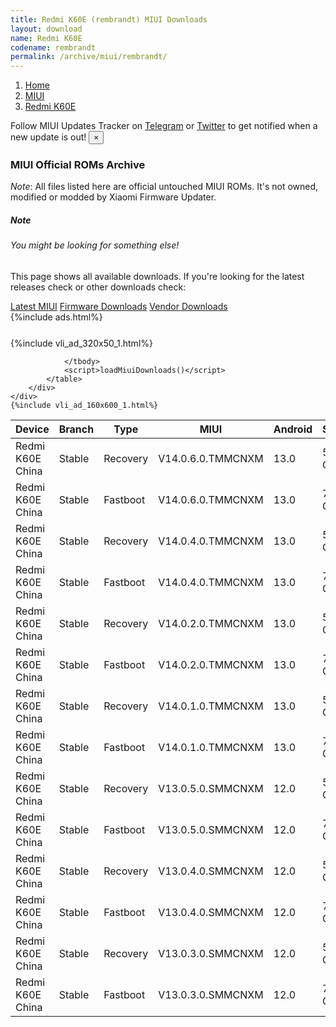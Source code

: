 ```yaml
---
title: Redmi K60E (rembrandt) MIUI Downloads
layout: download
name: Redmi K60E
codename: rembrandt
permalink: /archive/miui/rembrandt/
---
```

<nav aria-label="breadcrumb">
    <ol class="breadcrumb">
        <li class="breadcrumb-item"><a href="/">Home</a></li>
        <li class="breadcrumb-item"><a href="/miui/">MIUI</a></li>
        <li class="breadcrumb-item active" aria-current="page"><a href="/miui/rembrandt/">Redmi K60E</a></li>
    </ol>
</nav>
<div class="alert alert-primary alert-dismissible fade show" role="alert">
    Follow MIUI Updates Tracker on <a href="https://t.me/MIUIUpdatesTracker" class="alert-link">Telegram</a>
     or <a href="https://twitter.com/MiFwUpdater" class="alert-link">Twitter</a> to get notified when a new update is out!
    <button type="button" class="close" data-dismiss="alert" aria-label="Close">
        <span aria-hidden="true">&times;</span>
    </button>
</div>

### MIUI Official ROMs Archive
*Note*: All files listed here are official untouched MIUI ROMs. It's not owned, modified or modded by Xiaomi Firmware Updater.
<div class="card">
  <div class="card-body">
    <h5 class="card-title">Note</h5>
    <h6 class="card-subtitle mb-2 text-muted">You might be looking for something else!</h6>
    <p class="card-text">This page shows all available downloads.
     If you're looking for the latest releases check or other downloads check:</p>
    <a href="/miui/rembrandt/" class="card-link">Latest MIUI</a>
    <a href="/firmware/rembrandt/" class="card-link">Firmware Downloads</a>
    <a href="/vendor/rembrandt/" class="card-link">Vendor Downloads</a>
  </div>
</div>
{%include ads.html%}
<div class="row justify-content-center">
    <div class="col-10">
        <div class="table-responsive-md" style="margin-top: 25px;">
            {%include vli_ad_320x50_1.html%}
            <table id="miui" class="display dt-responsive nowrap compact table table-striped table-hover table-sm">
                <thead class="thead-dark">
                    <tr>
                        <th data-ref="device">Device</th>
                        <th data-ref="branch">Branch</th>
                        <th data-ref="type">Type</th>
                        <th data-ref="miui">MIUI</th>
                        <th data-ref="android">Android</th>
                        <th data-ref="size">Size</th>
                        <th data-ref="size">Date</th>
                        <th data-ref="link">Link</th>
                    </tr>
                </thead>
                <tbody>
                <tr><td>Redmi K60E China</td><td>Stable</td><td>Recovery</td><td>V14.0.6.0.TMMCNXM</td><td>13.0</td><td>5.8 GB</td><td>2023-12-15</td><td><a href="/miui/rembrandt/stable/V14.0.6.0.TMMCNXM/">Download</a></td></tr>
<tr><td>Redmi K60E China</td><td>Stable</td><td>Fastboot</td><td>V14.0.6.0.TMMCNXM</td><td>13.0</td><td>7.1 GB</td><td>2023-11-29</td><td><a href="/miui/rembrandt/stable/V14.0.6.0.TMMCNXM/">Download</a></td></tr>
<tr><td>Redmi K60E China</td><td>Stable</td><td>Recovery</td><td>V14.0.4.0.TMMCNXM</td><td>13.0</td><td>5.8 GB</td><td>2023-09-07</td><td><a href="/miui/rembrandt/stable/V14.0.4.0.TMMCNXM/">Download</a></td></tr>
<tr><td>Redmi K60E China</td><td>Stable</td><td>Fastboot</td><td>V14.0.4.0.TMMCNXM</td><td>13.0</td><td>7.2 GB</td><td>2023-09-01</td><td><a href="/miui/rembrandt/stable/V14.0.4.0.TMMCNXM/">Download</a></td></tr>
<tr><td>Redmi K60E China</td><td>Stable</td><td>Recovery</td><td>V14.0.2.0.TMMCNXM</td><td>13.0</td><td>5.9 GB</td><td>2023-06-26</td><td><a href="/miui/rembrandt/stable/V14.0.2.0.TMMCNXM/">Download</a></td></tr>
<tr><td>Redmi K60E China</td><td>Stable</td><td>Fastboot</td><td>V14.0.2.0.TMMCNXM</td><td>13.0</td><td>7.3 GB</td><td>2023-06-09</td><td><a href="/miui/rembrandt/stable/V14.0.2.0.TMMCNXM/">Download</a></td></tr>
<tr><td>Redmi K60E China</td><td>Stable</td><td>Recovery</td><td>V14.0.1.0.TMMCNXM</td><td>13.0</td><td>5.9 GB</td><td>2023-04-25</td><td><a href="/miui/rembrandt/stable/V14.0.1.0.TMMCNXM/">Download</a></td></tr>
<tr><td>Redmi K60E China</td><td>Stable</td><td>Fastboot</td><td>V14.0.1.0.TMMCNXM</td><td>13.0</td><td>7.3 GB</td><td>2023-04-14</td><td><a href="/miui/rembrandt/stable/V14.0.1.0.TMMCNXM/">Download</a></td></tr>
<tr><td>Redmi K60E China</td><td>Stable</td><td>Recovery</td><td>V13.0.5.0.SMMCNXM</td><td>12.0</td><td>5.6 GB</td><td>2023-02-22</td><td><a href="/miui/rembrandt/stable/V13.0.5.0.SMMCNXM/">Download</a></td></tr>
<tr><td>Redmi K60E China</td><td>Stable</td><td>Fastboot</td><td>V13.0.5.0.SMMCNXM</td><td>12.0</td><td>7.1 GB</td><td>2023-02-16</td><td><a href="/miui/rembrandt/stable/V13.0.5.0.SMMCNXM/">Download</a></td></tr>
<tr><td>Redmi K60E China</td><td>Stable</td><td>Recovery</td><td>V13.0.4.0.SMMCNXM</td><td>12.0</td><td>5.7 GB</td><td>2023-01-13</td><td><a href="/miui/rembrandt/stable/V13.0.4.0.SMMCNXM/">Download</a></td></tr>
<tr><td>Redmi K60E China</td><td>Stable</td><td>Fastboot</td><td>V13.0.4.0.SMMCNXM</td><td>12.0</td><td>7.2 GB</td><td>2023-01-10</td><td><a href="/miui/rembrandt/stable/V13.0.4.0.SMMCNXM/">Download</a></td></tr>
<tr><td>Redmi K60E China</td><td>Stable</td><td>Recovery</td><td>V13.0.3.0.SMMCNXM</td><td>12.0</td><td>5.7 GB</td><td>2023-01-04</td><td><a href="/miui/rembrandt/stable/V13.0.3.0.SMMCNXM/">Download</a></td></tr>
<tr><td>Redmi K60E China</td><td>Stable</td><td>Fastboot</td><td>V13.0.3.0.SMMCNXM</td><td>12.0</td><td>7.2 GB</td><td>2022-12-23</td><td><a href="/miui/rembrandt/stable/V13.0.3.0.SMMCNXM/">Download</a></td></tr>

                </tbody>
                <script>loadMiuiDownloads()</script>
            </table>
        </div>
    </div>
    {%include vli_ad_160x600_1.html%}
</div>
